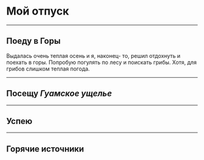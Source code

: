 # Мой отпуск

---
## Поеду в **Горы**
Выдалась очень теплая осень и я, наконец- то, решил отдохнуть и поехать в горы. Попробую погулять по лесу и поискать грибы. Хотя, для грибов слишком теплая погода.

---
## Посещу **_Гуамское ущелье_**

---
## Успею

---
## Горячие источники
